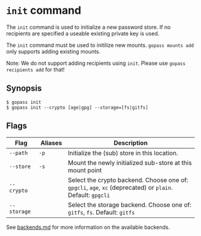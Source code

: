 # `init` command

The `init` command is used to initialize a new password store.
If no recipients are specified a useable existing private key is used.

The `init` command must be used to initilize new mounts. `gopass mounts add` only supports adding existing mounts.

Note: We do not support adding recipients using `init`. Please use `gopass recipients add` for that!

## Synopsis

```
$ gopass init
$ gopass init --crypto [age|gpg] --storage=[fs|gitfs]
```

## Flags

Flag | Aliases | Description
---- | ------- | -----------
`--path` | `-p` | Initialize the (sub) store in this location.
`--store` | `-s` | Mount the newly initialized sub-store at this mount point
`--crypto` | | Select the crypto backend. Choose one of: `gpgcli`, `age`, `xc` (deprecated)  or `plain`. Default: `gpgcli`
`--storage` | | Select the storage backend. Choose one of: `gitfs`, `fs`. Default: `gitfs`

See [backends.md](../backends.md) for more information on the available backends.
